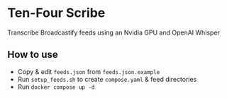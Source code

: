 # Ten-Four Scribe

Transcribe Broadcastify feeds using an Nvidia GPU and OpenAI Whisper

## How to use

- Copy & edit `feeds.json` from `feeds.json.example`
- Run `setup_feeds.sh` to create `compose.yaml` & feed directories
- Run `docker compose up -d`

